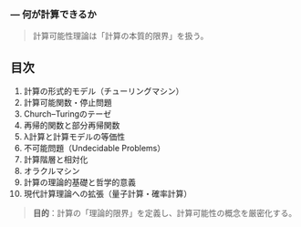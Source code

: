 ### ― 何が計算できるか

> 計算可能性理論は「計算の本質的限界」を扱う。

## 目次

1. 計算の形式的モデル（チューリングマシン）
2. 計算可能関数・停止問題
3. Church–Turingのテーゼ
4. 再帰的関数と部分再帰関数
5. λ計算と計算モデルの等価性
6. 不可能問題（Undecidable Problems）
7. 計算階層と相対化
8. オラクルマシン
9. 計算の理論的基礎と哲学的意義
10. 現代計算理論への拡張（量子計算・確率計算）

> **目的**：計算の「理論的限界」を定義し、計算可能性の概念を厳密化する。
